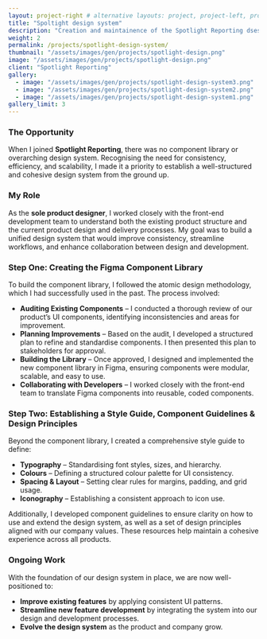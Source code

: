 ```yaml
---
layout: project-right # alternative layouts: project, project-left, project-right, project-top
title: "Spoltight design system"
description: "Creation and maintainence of the Spotlight Reporting dsesign system"
weight: 2
permalink: /projects/spotlight-design-system/
thumbnail: "/assets/images/gen/projects/spotlight-design.png"
image: "/assets/images/gen/projects/spotlight-design.png"
client: "Spotlight Reporting"
gallery:
  - image: "/assets/images/gen/projects/spotlight-design-system3.png"
  - image: "/assets/images/gen/projects/spotlight-design-system2.png"
  - image: "/assets/images/gen/projects/spotlight-design-system1.png"
gallery_limit: 3
---
```


### The Opportunity
When I joined **Spotlight Reporting**, there was no component library or overarching design system. Recognising the need for consistency, efficiency, and scalability, I made it a priority to establish a well-structured and cohesive design system from the ground up.

### My Role
As the **sole product designer**, I worked closely with the front-end development team to understand both the existing product structure and the current product design and delivery processes. My goal was to build a unified design system that would improve consistency, streamline workflows, and enhance collaboration between design and development.

### Step One: Creating the Figma Component Library
To build the component library, I followed the atomic design methodology, which I had successfully used in the past. The process involved:
- **Auditing Existing Components** – I conducted a thorough review of our product’s UI components, identifying inconsistencies and areas for improvement.
- **Planning Improvements** – Based on the audit, I developed a structured plan to refine and standardise components. I then presented this plan to stakeholders for approval.
- **Building the Library** – Once approved, I designed and implemented the new component library in Figma, ensuring components were modular, scalable, and easy to use.
- **Collaborating with Developers** – I worked closely with the front-end team to translate Figma components into reusable, coded components.

### Step Two: Establishing a Style Guide, Component Guidelines & Design Principles
Beyond the component library, I created a comprehensive style guide to define:
- **Typography** – Standardising font styles, sizes, and hierarchy.
- **Colours** – Defining a structured colour palette for UI consistency.
- **Spacing & Layout** – Setting clear rules for margins, padding, and grid usage.
- **Iconography** – Establishing a consistent approach to icon use.

Additionally, I developed component guidelines to ensure clarity on how to use and extend the design system, as well as a set of design principles aligned with our company values. These resources help maintain a cohesive experience across all products.

### Ongoing Work
With the foundation of our design system in place, we are now well-positioned to:
- **Improve existing features** by applying consistent UI patterns.
- **Streamline new feature development** by integrating the system into our design and development processes.
- **Evolve the design system** as the product and company grow.

